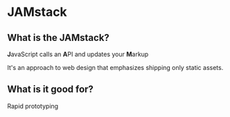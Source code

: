 # JAMstack



## What is the JAMstack?

**J**avaScript calls an **A**PI and updates your **M**arkup

It's an approach to web design that emphasizes shipping only static assets.



## What is it good for?

Rapid prototyping